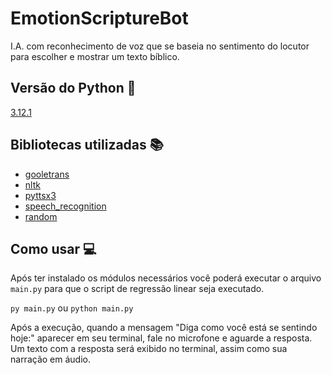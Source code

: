 # EmotionScriptureBot

I.A. com reconhecimento de voz que se baseia no sentimento do locutor para escolher e mostrar um texto bíblico.

## Versão do Python 🐍

[3.12.1](https://www.python.org/ftp/python/3.12.1/python-3.12.1-amd64.exe)

## Bibliotecas utilizadas 📚

- [gooletrans](https://pypi.org/project/googletrans-py/)
- [nltk](https://www.nltk.org/)
- [pyttsx3](https://pypi.org/project/pyttsx3/)
- [speech_recognition](https://pypi.org/project/SpeechRecognition/)
- [random](https://docs.python.org/pt-br/3/library/random.html)

## Como usar 💻

Após ter instalado os módulos necessários você poderá executar o arquivo `main.py` para que o script de regressão linear seja executado.

`py main.py` ou `python main.py`

Após a execução, quando a mensagem "Diga como você está se sentindo hoje:" aparecer em seu terminal, fale no microfone e aguarde a resposta.
Um texto com a resposta será exibido no terminal, assim como sua narração em áudio.
